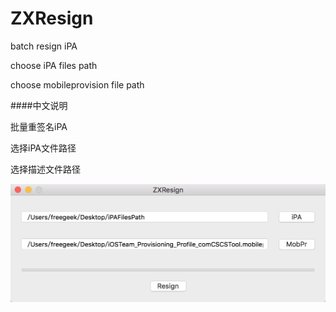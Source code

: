 # ZXResign

batch resign iPA

choose iPA files path

choose mobileprovision file path

####中文说明

批量重签名iPA

选择iPA文件路径

选择描述文件路径


![ZXResign](https://github.com/XieXieZhongxi/ZXResign/blob/master/screenshot/ZXResign.png)
